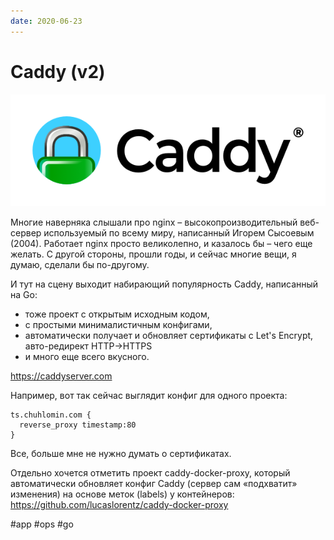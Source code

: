 ```yaml
---
date: 2020-06-23
---
```


# Caddy (v2)

![Caddy logo](caddy.png "Caddy logo")

Многие наверняка слышали про nginx – высокопроизводительный веб-сервер используемый по всему миру, написанный Игорем Сысоевым (2004).
Работает nginx просто великолепно, и казалось бы – чего еще желать. С другой стороны, прошли годы, и сейчас многие вещи, я думаю, сделали бы по-другому.

И тут на сцену выходит набирающий популярность Caddy, написанный на Go:

- тоже проект с открытым исходным кодом,
- с простыми минималистичным конфигами,
- автоматически получает и обновляет сертификаты с Let's Encrypt, авто-редирект HTTP→HTTPS
- и много еще всего вкусного.

https://caddyserver.com

Например, вот так сейчас выглядит конфиг для одного проекта:

```
ts.chuhlomin.com {
  reverse_proxy timestamp:80
}
```

Все, больше мне не нужно думать о сертификатах.

Отдельно хочется отметить проект caddy-docker-proxy, который автоматически обновляет конфиг Caddy (сервер сам «подхватит» изменения) на основе меток (labels) у контейнеров:
https://github.com/lucaslorentz/caddy-docker-proxy

#app #ops #go
